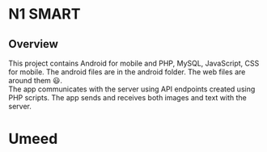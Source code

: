 # N1 SMART

## Overview
This project contains Android for  mobile and PHP, MySQL, JavaScript, CSS for mobile. The android files are in the android folder. The web files are around them :smiley:.
<br>
The app communicates with the server using API endpoints created using PHP scripts. The app sends and receives both images and text with the server.
<br>

# Umeed
